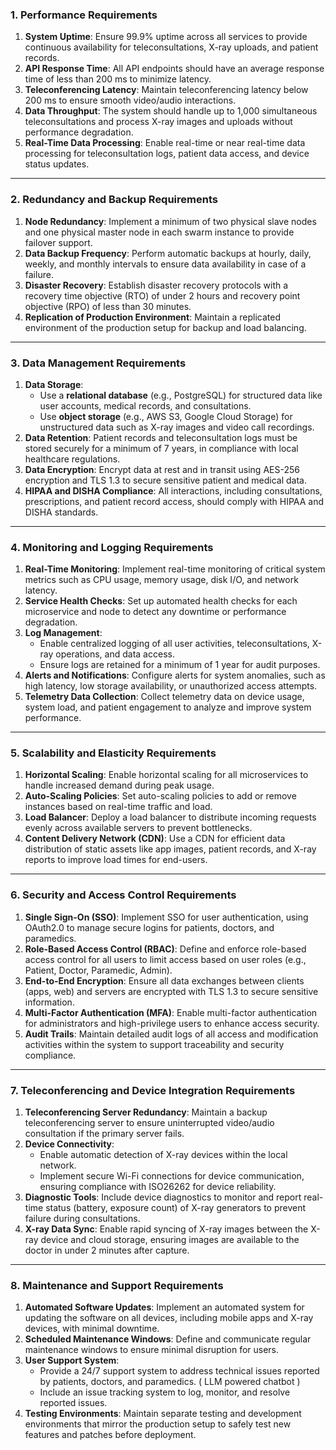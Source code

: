 ### **1. Performance Requirements**

1. **System Uptime**: Ensure 99.9% uptime across all services to provide continuous availability for teleconsultations, X-ray uploads, and patient records.
2. **API Response Time**: All API endpoints should have an average response time of less than 200 ms to minimize latency.
3. **Teleconferencing Latency**: Maintain teleconferencing latency below 200 ms to ensure smooth video/audio interactions.
4. **Data Throughput**: The system should handle up to 1,000 simultaneous teleconsultations and process X-ray images and uploads without performance degradation.
5. **Real-Time Data Processing**: Enable real-time or near real-time data processing for teleconsultation logs, patient data access, and device status updates.

---

### **2. Redundancy and Backup Requirements**

1. **Node Redundancy**: Implement a minimum of two physical slave nodes and one physical master node in each swarm instance to provide failover support.
2. **Data Backup Frequency**: Perform automatic backups at hourly, daily, weekly, and monthly intervals to ensure data availability in case of a failure.
3. **Disaster Recovery**: Establish disaster recovery protocols with a recovery time objective (RTO) of under 2 hours and recovery point objective (RPO) of less than 30 minutes.
4. **Replication of Production Environment**: Maintain a replicated environment of the production setup for backup and load balancing.

---

### **3. Data Management Requirements**

1. **Data Storage**:
    - Use a **relational database** (e.g., PostgreSQL) for structured data like user accounts, medical records, and consultations.
    - Use **object storage** (e.g., AWS S3, Google Cloud Storage) for unstructured data such as X-ray images and video call recordings.
2. **Data Retention**: Patient records and teleconsultation logs must be stored securely for a minimum of 7 years, in compliance with local healthcare regulations.
3. **Data Encryption**: Encrypt data at rest and in transit using AES-256 encryption and TLS 1.3 to secure sensitive patient and medical data.
4. **HIPAA and DISHA Compliance**: All interactions, including consultations, prescriptions, and patient record access, should comply with HIPAA and DISHA standards.

---

### **4. Monitoring and Logging Requirements**

1. **Real-Time Monitoring**: Implement real-time monitoring of critical system metrics such as CPU usage, memory usage, disk I/O, and network latency.
2. **Service Health Checks**: Set up automated health checks for each microservice and node to detect any downtime or performance degradation.
3. **Log Management**:
    - Enable centralized logging of all user activities, teleconsultations, X-ray operations, and data access.
    - Ensure logs are retained for a minimum of 1 year for audit purposes.
4. **Alerts and Notifications**: Configure alerts for system anomalies, such as high latency, low storage availability, or unauthorized access attempts.
5. **Telemetry Data Collection**: Collect telemetry data on device usage, system load, and patient engagement to analyze and improve system performance.

---

### **5. Scalability and Elasticity Requirements**

1. **Horizontal Scaling**: Enable horizontal scaling for all microservices to handle increased demand during peak usage.
2. **Auto-Scaling Policies**: Set auto-scaling policies to add or remove instances based on real-time traffic and load.
3. **Load Balancer**: Deploy a load balancer to distribute incoming requests evenly across available servers to prevent bottlenecks.
4. **Content Delivery Network (CDN)**: Use a CDN for efficient data distribution of static assets like app images, patient records, and X-ray reports to improve load times for end-users.

---

### **6. Security and Access Control Requirements**

1. **Single Sign-On (SSO)**: Implement SSO for user authentication, using OAuth2.0 to manage secure logins for patients, doctors, and paramedics.
2. **Role-Based Access Control (RBAC)**: Define and enforce role-based access control for all users to limit access based on user roles (e.g., Patient, Doctor, Paramedic, Admin).
3. **End-to-End Encryption**: Ensure all data exchanges between clients (apps, web) and servers are encrypted with TLS 1.3 to secure sensitive information.
4. **Multi-Factor Authentication (MFA)**: Enable multi-factor authentication for administrators and high-privilege users to enhance access security.
5. **Audit Trails**: Maintain detailed audit logs of all access and modification activities within the system to support traceability and security compliance.

---

### **7. Teleconferencing and Device Integration Requirements**

1. **Teleconferencing Server Redundancy**: Maintain a backup teleconferencing server to ensure uninterrupted video/audio consultation if the primary server fails.
2. **Device Connectivity**:
    - Enable automatic detection of X-ray devices within the local network.
    - Implement secure Wi-Fi connections for device communication, ensuring compliance with ISO26262 for device reliability.
3. **Diagnostic Tools**: Include device diagnostics to monitor and report real-time status (battery, exposure count) of X-ray generators to prevent failure during consultations.
4. **X-ray Data Sync**: Enable rapid syncing of X-ray images between the X-ray device and cloud storage, ensuring images are available to the doctor in under 2 minutes after capture.

---

### **8. Maintenance and Support Requirements**

1. **Automated Software Updates**: Implement an automated system for updating the software on all devices, including mobile apps and X-ray devices, with minimal downtime.
2. **Scheduled Maintenance Windows**: Define and communicate regular maintenance windows to ensure minimal disruption for users.
3. **User Support System**:
    - Provide a 24/7 support system to address technical issues reported by patients, doctors, and paramedics. ( LLM powered chatbot )
    - Include an issue tracking system to log, monitor, and resolve reported issues.
4. **Testing Environments**: Maintain separate testing and development environments that mirror the production setup to safely test new features and patches before deployment.